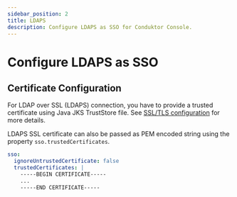 ```yaml
---
sidebar_position: 2
title: LDAPS
description: Configure LDAPS as SSO for Conduktor Console.
---
```


# Configure LDAPS as SSO

## Certificate Configuration

For LDAP over SSL (LDAPS) connection, you have to provide a trusted certificate using Java JKS TrustStore file. See [SSL/TLS configuration](../../../ssl-tls-configuration/) for more details.

LDAPS SSL certificate can also be passed as PEM encoded string using the property `sso.trustedCertificates`.

```yaml title="platform-config.yaml"
sso:
  ignoreUntrustedCertificate: false
  trustedCertificates: |
    -----BEGIN CERTIFICATE-----
    ...
    -----END CERTIFICATE-----
```